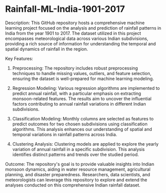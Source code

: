# Rainfall-ML-India-1901-2017

Description:
This GitHub repository hosts a comprehensive machine learning project focused on the analysis and prediction of rainfall patterns in India from the year 1901 to 2017. The dataset utilized in this project encompasses meteorological data across various Indian subdivisions, providing a rich source of information for understanding the temporal and spatial dynamics of rainfall in the region.

Key Features:
1. Preprocessing: The repository includes robust preprocessing techniques to handle missing values, outliers, and feature selection, ensuring the dataset is well-prepared for machine learning modeling.

2. Regression Modeling: Various regression algorithms are implemented to predict annual rainfall, with a particular emphasis on extracting monsoon-related features. The results aim to uncover the influential factors contributing to annual rainfall variations in different Indian subdivisions.

3. Classification Modeling: Monthly columns are selected as features to predict outcomes for two chosen subdivisions using classification algorithms. This analysis enhances our understanding of spatial and temporal variations in rainfall patterns across India.

4. Clustering Analysis: Clustering models are applied to explore the yearly variation of annual rainfall in a specific subdivision. This analysis identifies distinct patterns and trends over the studied period.

Outcome:
The repository's goal is to provide valuable insights into Indian monsoon dynamics, aiding in water resource management, agricultural planning, and disaster preparedness. Researchers, data scientists, and meteorologists can leverage this repository to explore and extend the analyses conducted on this comprehensive Indian rainfall dataset.
